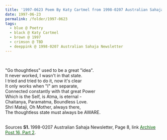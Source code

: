 ```yaml
---
title: '1997-0623 Poem By Katy Cartmel from 1998-0207 Australian Sahaja Newsletter, Page 8'
date: 1997-06-23
permalink: /folder/1997-0623
tags:
  - blue @ Poetry
  - black @ Katy Cartmel
  - brown @ 1997
  - crimson @ TBD
  - deeppink @ 1998-0207 Australian Sahaja Newsletter
---
```


<br>

<p>
"Go thoughtless" used to be a great "idea".<br>
It never worked, I wasn't in that state.<br>
I tried and tried to do it, now it's clear<br>
It only works when "I" am separate,<br>
Connected constantly with that great Power<br>
Which is the Self, is Atma, is eternal -<br>
Chaitanya, Paramatma, Boundless Love.<br>
Shri Mataji, Oh Mother, always there,<br>
The thoughtless state must always be AWARE.<br>
</p>

<br>

<wave-list>
<list-title color="DarkSeaGreen" width="55">Sources</list-title>
  <list-item color="BlanchedAlmond"  width="280"><b>S1. </b> 1998-0207 Australian Sahaja Newsletter, Page 8, link </font> <a href="https://seven-teams.github.io/archives/2023/1215"><font color="DarkGreen">Archive Post 16, Part 2</font></a>.</list-item>
</wave-list>